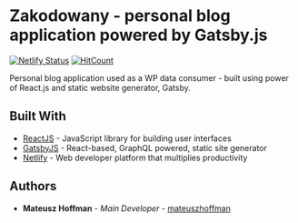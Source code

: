 # Zakodowany - personal blog application powered by Gatsby.js

[![Netlify Status](https://api.netlify.com/api/v1/badges/ac981738-3e98-46d2-abe9-47c6f543bf0a/deploy-status)](https://app.netlify.com/sites/zakodowany/deploys)   [![HitCount](http://hits.dwyl.com/mateuszhoffman/zakodowany-blog.svg)](http://hits.dwyl.com/mateuszhoffman/zakodowany-blog)

Personal blog application used as a WP data consumer - built using power of React.js and static website generator, Gatsby.

## Built With

- [ReactJS](https://reactjs.org/) - JavaScript library for building user interfaces
- [GatsbyJS](https://www.gatsbyjs.org/) - React-based, GraphQL powered, static site generator
- [Netlify](https://www.netlify.com/) - Web developer platform that multiplies productivity

## Authors

- **Mateusz Hoffman** - _Main Developer_ - [mateuszhoffman](https://github.com/mateuszhoffman)
